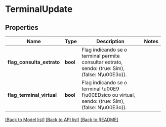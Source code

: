 # TerminalUpdate

## Properties
Name | Type | Description | Notes
------------ | ------------- | ------------- | -------------
**flag_consulta_extrato** | **bool** | Flag indicando se o terminal permite consultar extrato, sendo: (true: Sim), (false: N\u00E3o)). | 
**flag_terminal_virtual** | **bool** | Flag indicando se o terminal \u00E9 f\u00EDsico ou virtual, sendo: (true: Sim), (false: N\u00E3o)). | 

[[Back to Model list]](../README.md#documentation-for-models) [[Back to API list]](../README.md#documentation-for-api-endpoints) [[Back to README]](../README.md)


